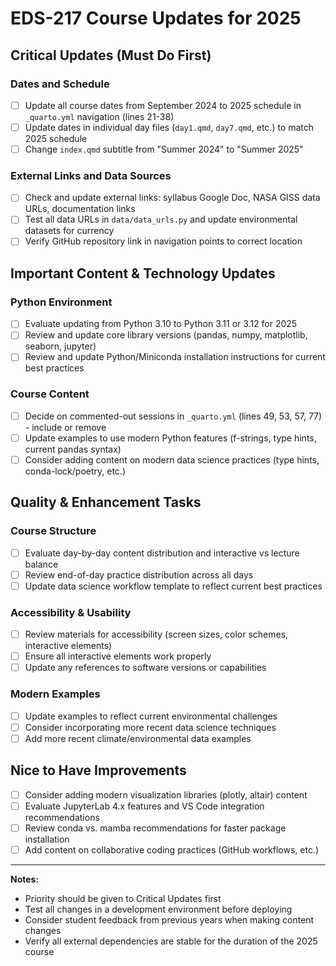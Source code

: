 # EDS-217 Course Updates for 2025

## Critical Updates (Must Do First)

### Dates and Schedule
- [ ] Update all course dates from September 2024 to 2025 schedule in `_quarto.yml` navigation (lines 21-38)
- [ ] Update dates in individual day files (`day1.qmd`, `day7.qmd`, etc.) to match 2025 schedule  
- [ ] Change `index.qmd` subtitle from "Summer 2024" to "Summer 2025"

### External Links and Data Sources
- [ ] Check and update external links: syllabus Google Doc, NASA GISS data URLs, documentation links
- [ ] Test all data URLs in `data/data_urls.py` and update environmental datasets for currency
- [ ] Verify GitHub repository link in navigation points to correct location

## Important Content & Technology Updates

### Python Environment
- [ ] Evaluate updating from Python 3.10 to Python 3.11 or 3.12 for 2025
- [ ] Review and update core library versions (pandas, numpy, matplotlib, seaborn, jupyter)
- [ ] Review and update Python/Miniconda installation instructions for current best practices

### Course Content  
- [ ] Decide on commented-out sessions in `_quarto.yml` (lines 49, 53, 57, 77) - include or remove
- [ ] Update examples to use modern Python features (f-strings, type hints, current pandas syntax)
- [ ] Consider adding content on modern data science practices (type hints, conda-lock/poetry, etc.)

## Quality & Enhancement Tasks

### Course Structure
- [ ] Evaluate day-by-day content distribution and interactive vs lecture balance
- [ ] Review end-of-day practice distribution across all days
- [ ] Update data science workflow template to reflect current best practices

### Accessibility & Usability
- [ ] Review materials for accessibility (screen sizes, color schemes, interactive elements)
- [ ] Ensure all interactive elements work properly
- [ ] Update any references to software versions or capabilities

### Modern Examples
- [ ] Update examples to reflect current environmental challenges
- [ ] Consider incorporating more recent data science techniques
- [ ] Add more recent climate/environmental data examples

## Nice to Have Improvements

- [ ] Consider adding modern visualization libraries (plotly, altair) content
- [ ] Evaluate JupyterLab 4.x features and VS Code integration recommendations
- [ ] Review conda vs. mamba recommendations for faster package installation
- [ ] Add content on collaborative coding practices (GitHub workflows, etc.)

---

**Notes:**
- Priority should be given to Critical Updates first
- Test all changes in a development environment before deploying
- Consider student feedback from previous years when making content changes
- Verify all external dependencies are stable for the duration of the 2025 course 